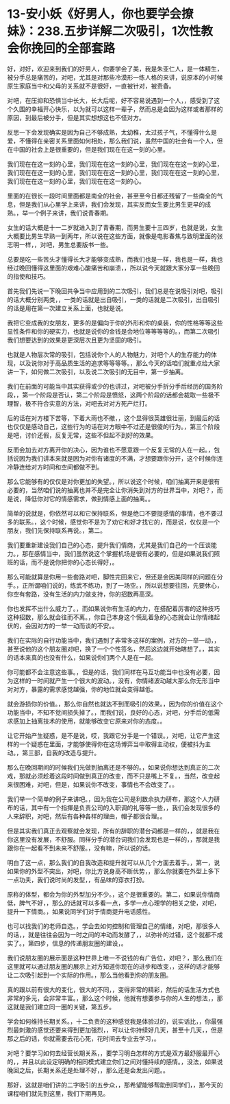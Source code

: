 # 13-安小妖《好男人，你也要学会撩妹》：238.五步详解二次吸引，1次性教会你挽回的全部套路

好，对好，欢迎来到我们的好男人，你要学会了美，我是朱亚仁人，是一体精生，被分手总是痛苦的，对吧，尤其是对那些冷漠形一练人格的来讲，说原本的小时候原生家庭当中和父母的关系就不是很好，一直被针对，被责备。

对吧，在压抑和恐惧当中长大，长大后呢，好不容易说遇到一个人，，感受到了这个久围的幸福开心快乐，以为就可以这样一辈子，然而总是会因为这样或者那样的原因，到最后被分手，但是其实想想这也不怪对方。

反思一下会发现确实是因为自己不够成熟，太幼稚，太过孩子气，不懂得什么是爱，不懂得在亲密关系里面如何相处，那么我们说，虽然中国的社会有一个人，但在中国的社会上是很重要的，但是我们现在在这一刻的心里。

我们现在在这一刻的心里，我们现在在这一刻的心里，我们现在在这一刻的心里，我们现在在这一刻的心里，我们现在在这一刻的心里，我们现在在这一刻的心里，我们现在在这一刻的心里，我们现在在这一刻的心。

里面的在很长一段时间里面都是南全的社会，甚至至今日都还残留了一些南全的气息，但是我们从心里学上来讲，我们会发现，其实反而女生要比男生更早的成熟。，举一个例子来讲，我们说青春期。

女生的话大概是十一二岁就进入到了青春期，而男生要十三四岁，也就是说，女生大概要比男生早熟一到两年，所以说在这些方面，就像是电影春焦与致明里面的张志明一样，，对吧，男生总要版书一些。

总要是吃一些苦头才懂得长大才能够变成熟，而我们也是一样，我也是一样，我也经过晚回懂得这里面的艰难心酸痛苦和崩溃，，所以说今天就跟大家分享一些晚回的指使和技巧。

首先我们先说一下晚回共争当中应用到的二次吸引，我们总是在说吸引对吧，吸引的话大概分别两类，，一类的话就是出自吸引，一类的话就是二次吸引，出自吸引的话是用在第一次建立关系上面，也就是说。

我把它变成我的女朋友，更多的是偏向于你的外形和你的桌装，你的性格等等这些显性条件和你的硬实力，也就是说你的金钱是会地位等等等等的。，而第二次吸引我们想要达到的效果是更深层次且更为坚固的吸引。

也就是人物层次常的吸引，包括说你个人的人物魅力，对吧个人的生存能力的体现，以及说你对于高品质生活的追求等等等等。，那么今天的话咱们就重点给大家讲一下，如何做二次吸引，以及说二次吸引的无目中，第一步抽离。

我们在前面的可能当中其实获得或少的也讲过，对吧被分手折分手后经历的国务阶段，，第一个阶段是否认，第二个阶段是愤怒，这两个阶段的话都会裁取一些极不理智，极不符合实意的方法，对吧去对对方死产烂打。

后的话在对方楼下苦等，下着大雨也不撤，，这个显得很英雄很壮丽，到最后的话也仅仅是感动自己，这些行为的话在对方眼中不过还是很傻的行为。，第三个阶段是吧，讨价还假，反复无常，这些不但起不到好的效果。

反而会加去对方离开你的决心，因为谁也不愿意跟一个反复无常的人在一起。，包括说因为我们讲本来就是因为对你有诸度的不满，才想要跟你分开，这个时候你连冷静连给对方时间和空间都做不到。

那么它能够有的仅仅是对你更加的失望。，所以说这个时候，咱们抽离开来是很有必要的，当然咱们说的抽离也并不是完全让你消失到对方的世界当中，对吧？，而是说，降低你对它的情感需求，做到情感上面的抽离。。

简单的说就是，你依然可以和它保持联系，但是绝口不要提感情的事情，也不要过多的联系。，这个时候，感觉你不是为了劝它和好才找它的，而是说，仅仅是一个朋友，我们先保持联系再说。，第二。

我们要重新建设我们自己的心态，提升我们情商，尤其是我们自己的一个压谈能力。，那在感情当中，我们虽然说这个掌握机场是很有必要的，但是如果说我们照班的话，而不是说你把你的心态长得好，。

那么可能就算是你用一些套路对吧，脚性完回来它，但还是会因美同样的问题在分手。，正所谓咱们说的，练武不练功，到了一场空。，所以说想要往回，先要休心，你空有套路，没有生活的内力做支持，你的招数再高深。

你也发挥不出什么威力了。，而如果说你有生活的内力，在搭配着厉害的这种技巧这种招数，那么就会往而不离。，你自己本身这个慌乱着急的心态就会让你情绪起伏的，会因对方的一举一动而谈的不安。。

我们在实际的自行功能当中，我们遇到了非常多这样的案例，对方的一举一动，，甚至说他的这个朋友圈对吧，换了一个个性签名，然后这边就开始瞎想了。，其实的话本来真的也没有什么，如果说你们两个人是在一起。

你可能都不会注意这些事。，但是的话，我们同样在马互功能当中也没有必要，因为这样的一时间就产生一个很大的波动。，没有，你情绪波动越大那么你无形当中对对方，暴露的需求感觉越强，你的地位就会变得越低。

就会游损你的价值。，那么你自然也就达不到而吸引的效果。，因为你的价值在这个功能当中，不知不觉间损失掉了。，而我们说，良好的心态，对吧，分手后的低需求感加上抽离技术的使用，就能够改变它原来对你的态度。。

让它开始产生疑惑，是不是说，哎，我跟它分手是一个错误。，对吧，让它产生这样的一个疑惑在里面，才能够使得你在这场博弈当中取得主动权，便被抖为主动。，第三部，自我的改造与提升。

那么在晚回期间的时候我们光做到抽离还是不够的。，如果说你想达到真正的二次戏，那就必须趁着这段时间做到真正的改变，而不只是嘴上不复。，当然，改变起来很困难，对吧，但是，如果说你不改变，事情也不会改变了。。

我们举一个简单的例子来讲吧。，因为我在公司是利数余执力研布，那这个人力研布的话，其中有一个指揮是负责公司的入职调的礼等等一些，，我们会发现很多的人来辞职，对吧，然后有各种各样的理由，帽子都很合理。。

但是其实我们真正去观察就会发现，所有的辞职的潜台词都是一样的，，就是我在你这里没有发展，不舒服。同样分手的潜台词我们会发现也是一样的，，那就是我跟你在一起看不到未来不舒服。，没有嘛，所以说的话。

明白了这一点，那么我们的自我改造和提升就可以从几个方面去着手。，第一，说如果你的外型不突出，对吧，你比方说身高不断优势，，那么你就要在外型上多下一点功夫，我们说时尚的发型，，有品味的穿衣打扮。

原称的体型，都会为你的外型加分不少。，这个是很重要的。第二，如果说你情商低，脾气不好，，那么的话就可以多看一点，多学一点心理学的相关之使，对吧，提升一下情商。，如果说同学们对于情商提升电话感性。

也可以找我们的老师自选。，学会去如何控制和管理自己的情绪，对吧，那很多人的话，，就是往往会因为一时之间的冲动而发酵了，，以弥补的过错，这个就都不成实了。，第四步，信息的传递朋友圈的建设，。

我们说朋友圈的展示面是这种世界上唯一不说钱的有广告位，对吧？，那么我们在这里就可以通过朋友圈的展示上对方知道你现在的进步和改变，，这样的话才能够让二次吸引起到一个实际的作用。，那么当他看到你的朋友圈。

真的跟以前有很大的变化，很大的不同，，变得非常的精彩，然后的话生活方式也非常的多元，会非常丰富。，那么这个时候，他就有想要参与你的人生的想法，，那这就是我们建立同一圈的关键，第五步。

学会如何维持长期关系。，十二负责的这种感觉我是体验过的，说实话比，，你最强烈最刺激的感觉还要来得到更加强烈，，可以让你持续好几天，甚至十几天，，但是那之后的话，你就需要去花心死，花时间去专业去学习，。

对吧？要学习如何去经营长期关系，，要学习明白怎样的方式是双方最舒服最开心的，，并且以此设定明确的相同模式建立你们之间对懂持续的感情。，没法，如果说晚回之后，长期关系还是处理不好，，那么还是会发出问题。。

那好，这就是咱们讲的二字吸引的五步众，，那希望能够帮助到同学们，，那今天的课程咱们就先到这里，我们下期再见。

